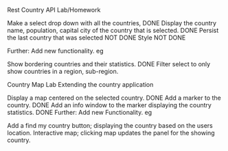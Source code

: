 Rest Country API Lab/Homework

Make a select drop down with all the countries, DONE
Display the country name, population, capital city of the country that is selected. DONE
Persist the last country that was selected NOT DONE
Style NOT DONE


Further: Add new functionality. eg

Show bordering countries and their statistics. DONE
Filter select to only show countries in a region, sub-region.



Country Map Lab
Extending the country application

Display a map centered on the selected country. DONE
Add a marker to the country. DONE
Add an info window to the marker displaying the country statistics. DONE
Further: Add new Functionality. eg

Add a find my country button; displaying the country based on the users location.
Interactive map; clicking map updates the panel for the showing country.
